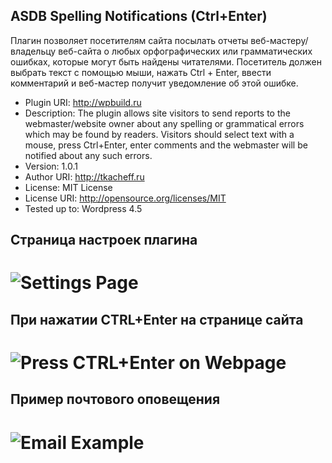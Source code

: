 ASDB Spelling Notifications (Ctrl+Enter)
---------------------------------

Плагин позволяет посетителям сайта посылать отчеты веб-мастеру/владельцу веб-сайта о любых орфографических или грамматических ошибках, которые могут быть найдены читателями. Посетитель должен выбрать текст с помощью мыши, нажать Ctrl + Enter, ввести комментарий и веб-мастер получит уведомление об этой ошибке.

* Plugin URI: http://wpbuild.ru
* Description: The plugin allows site visitors to send reports to the webmaster/website owner about any spelling or grammatical errors which may be found by readers. Visitors should select text with a mouse, press Ctrl+Enter, enter comments and the webmaster will be notified about any such errors.
* Version: 1.0.1
* Author URI: http://tkacheff.ru
* License: MIT License
* License URI: http://opensource.org/licenses/MIT
* Tested up to: Wordpress 4.5



Страница настроек плагина
-------------------------------
# ![Settings Page](http://wpbuild.ru/wp-content/uploads/2016/04/screenshot-2.png)

При нажатии CTRL+Enter на странице сайта
-------------------------------
# ![Press CTRL+Enter on Webpage](http://wpbuild.ru/wp-content/uploads/2016/04/screenshot-1.png)

Пример почтового оповещения
-------------------------------
# ![Email Example](http://wpbuild.ru/wp-content/uploads/2016/04/screenshot-3.png)
